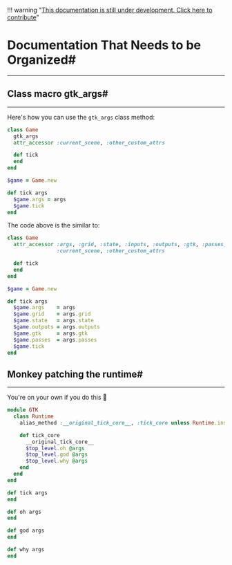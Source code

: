 !!! warning "[This documentation is still under development. Click here to contribute](https://github.com/ZMonk91/DragonRuby-Docs)"
# Documentation That Needs to be Organized#
---

## Class macro gtk_args#
---

Here's how you can use the `gtk_args` class method:

```ruby
class Game
  gtk_args
  attr_accessor :current_scene, :other_custom_attrs

  def tick
  end
end

$game = Game.new

def tick args
  $game.args = args
  $game.tick
end
```

The code above is the similar to:

```ruby
class Game
  attr_accessor :args, :grid, :state, :inputs, :outputs, :gtk, :passes,
                :current_scene, :other_custom_attrs

  def tick
  end
end

$game = Game.new

def tick args
  $game.args    = args
  $game.grid    = args.grid
  $game.state   = args.state
  $game.outputs = args.outputs
  $game.gtk     = args.gtk
  $game.passes  = args.passes
  $game.tick
end
```

## Monkey patching the runtime#
---

You're on your own if you do this :grimacing:

```ruby
module GTK
  class Runtime
    alias_method :__original_tick_core__, :tick_core unless Runtime.instance_methods.include?(:__original_tick_core__)

    def tick_core
      __original_tick_core__
      $top_level.oh @args
      $top_level.god @args
      $top_level.why @args
    end
  end
end

def tick args
end

def oh args
end

def god args
end

def why args
end
```

